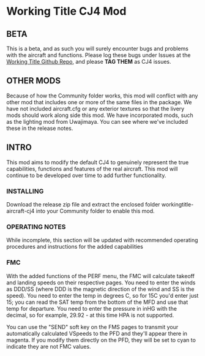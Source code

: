 # Working Title CJ4 Mod

## BETA
This is a beta, and as such you will surely encounter bugs and problems with the aircraft and functions. Please log these bugs under Issues at the [Working Title Github Repo](https://github.com/Working-Title-MSFS-Mods/fspackages/issues), and please **TAG THEM** as CJ4 issues. 

## OTHER MODS
Because of how the Community folder works, this mod will conflict with any other mod that includes one or more of the same files in the package. We have not included aircraft.cfg or any exterior textures so that the livery mods should work along side this mod. We have incorporated mods, such as the lighting mod from Uwajimaya. You can see where we've included these in the release notes.

## INTRO
This mod aims to modify the default CJ4 to genuinely represent the true capabilities, functions and features of the real aircraft. This mod will continue to be developed over time to add further functionality.

### INSTALLING
Download the release zip file and extract the enclosed folder workingtitle-aircraft-cj4 into your Community folder to enable this mod.

### OPERATING NOTES
While incomplete, this section will be updated with recommended operating procedures and instructions for the added capabilities

### FMC
With the added functions of the PERF menu, the FMC will calculate takeoff and landing speeds on their respective pages. You need to enter the winds as DDD/SS (where DDD is the magnetic direction of the wind and SS is the speed). You need to enter the temp in degrees C, so for 15C you'd enter just 15; you can read the SAT temp from the bottom of the MFD and use that temp for departure. You need to enter the pressure in inHG with the decimal, so for example, 29.92 - at this time HPA is not supported.

You can use the "SEND" soft key on the FMS pages to transmit your automatically calculated VSpeeds to the PFD and they'll appear there in magenta. If you modify them directly on the PFD, they will be set to cyan to indicate they are not FMC values.

